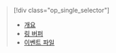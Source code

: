 > [!div class="op_single_selector"]
> * [개요](../articles/sql-database/sql-database-xevent-db-diff-from-svr.md)
> * [링 버퍼](../articles/sql-database/sql-database-xevent-code-ring-buffer.md)
> * [이벤트 파일](../articles/sql-database/sql-database-xevent-code-event-file.md)
> 
> 



<!--HONumber=Nov16_HO3-->


